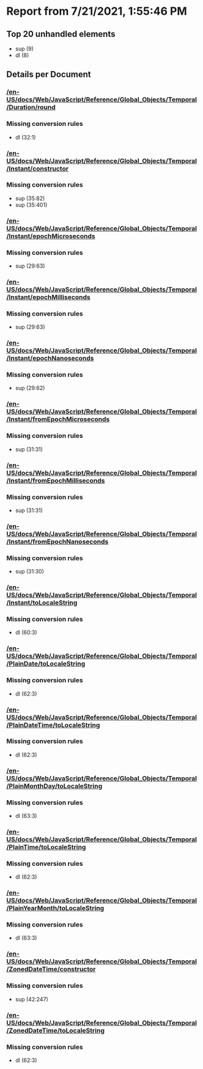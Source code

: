# Report from 7/21/2021, 1:55:46 PM
## Top 20 unhandled elements
- sup (9)
- dl (8)
## Details per Document
### [/en-US/docs/Web/JavaScript/Reference/Global_Objects/Temporal/Duration/round](https://developer.mozilla.org/en-US/docs/Web/JavaScript/Reference/Global_Objects/Temporal/Duration/round)
### Missing conversion rules
- dl (32:1)
### [/en-US/docs/Web/JavaScript/Reference/Global_Objects/Temporal/Instant/constructor](https://developer.mozilla.org/en-US/docs/Web/JavaScript/Reference/Global_Objects/Temporal/Instant/constructor)
### Missing conversion rules
- sup (35:82)
- sup (35:401)
### [/en-US/docs/Web/JavaScript/Reference/Global_Objects/Temporal/Instant/epochMicroseconds](https://developer.mozilla.org/en-US/docs/Web/JavaScript/Reference/Global_Objects/Temporal/Instant/epochMicroseconds)
### Missing conversion rules
- sup (29:63)
### [/en-US/docs/Web/JavaScript/Reference/Global_Objects/Temporal/Instant/epochMilliseconds](https://developer.mozilla.org/en-US/docs/Web/JavaScript/Reference/Global_Objects/Temporal/Instant/epochMilliseconds)
### Missing conversion rules
- sup (29:63)
### [/en-US/docs/Web/JavaScript/Reference/Global_Objects/Temporal/Instant/epochNanoseconds](https://developer.mozilla.org/en-US/docs/Web/JavaScript/Reference/Global_Objects/Temporal/Instant/epochNanoseconds)
### Missing conversion rules
- sup (29:62)
### [/en-US/docs/Web/JavaScript/Reference/Global_Objects/Temporal/Instant/fromEpochMicroseconds](https://developer.mozilla.org/en-US/docs/Web/JavaScript/Reference/Global_Objects/Temporal/Instant/fromEpochMicroseconds)
### Missing conversion rules
- sup (31:31)
### [/en-US/docs/Web/JavaScript/Reference/Global_Objects/Temporal/Instant/fromEpochMilliseconds](https://developer.mozilla.org/en-US/docs/Web/JavaScript/Reference/Global_Objects/Temporal/Instant/fromEpochMilliseconds)
### Missing conversion rules
- sup (31:31)
### [/en-US/docs/Web/JavaScript/Reference/Global_Objects/Temporal/Instant/fromEpochNanoseconds](https://developer.mozilla.org/en-US/docs/Web/JavaScript/Reference/Global_Objects/Temporal/Instant/fromEpochNanoseconds)
### Missing conversion rules
- sup (31:30)
### [/en-US/docs/Web/JavaScript/Reference/Global_Objects/Temporal/Instant/toLocaleString](https://developer.mozilla.org/en-US/docs/Web/JavaScript/Reference/Global_Objects/Temporal/Instant/toLocaleString)
### Missing conversion rules
- dl (60:3)
### [/en-US/docs/Web/JavaScript/Reference/Global_Objects/Temporal/PlainDate/toLocaleString](https://developer.mozilla.org/en-US/docs/Web/JavaScript/Reference/Global_Objects/Temporal/PlainDate/toLocaleString)
### Missing conversion rules
- dl (62:3)
### [/en-US/docs/Web/JavaScript/Reference/Global_Objects/Temporal/PlainDateTime/toLocaleString](https://developer.mozilla.org/en-US/docs/Web/JavaScript/Reference/Global_Objects/Temporal/PlainDateTime/toLocaleString)
### Missing conversion rules
- dl (62:3)
### [/en-US/docs/Web/JavaScript/Reference/Global_Objects/Temporal/PlainMonthDay/toLocaleString](https://developer.mozilla.org/en-US/docs/Web/JavaScript/Reference/Global_Objects/Temporal/PlainMonthDay/toLocaleString)
### Missing conversion rules
- dl (63:3)
### [/en-US/docs/Web/JavaScript/Reference/Global_Objects/Temporal/PlainTime/toLocaleString](https://developer.mozilla.org/en-US/docs/Web/JavaScript/Reference/Global_Objects/Temporal/PlainTime/toLocaleString)
### Missing conversion rules
- dl (62:3)
### [/en-US/docs/Web/JavaScript/Reference/Global_Objects/Temporal/PlainYearMonth/toLocaleString](https://developer.mozilla.org/en-US/docs/Web/JavaScript/Reference/Global_Objects/Temporal/PlainYearMonth/toLocaleString)
### Missing conversion rules
- dl (63:3)
### [/en-US/docs/Web/JavaScript/Reference/Global_Objects/Temporal/ZonedDateTime/constructor](https://developer.mozilla.org/en-US/docs/Web/JavaScript/Reference/Global_Objects/Temporal/ZonedDateTime/constructor)
### Missing conversion rules
- sup (42:247)
### [/en-US/docs/Web/JavaScript/Reference/Global_Objects/Temporal/ZonedDateTime/toLocaleString](https://developer.mozilla.org/en-US/docs/Web/JavaScript/Reference/Global_Objects/Temporal/ZonedDateTime/toLocaleString)
### Missing conversion rules
- dl (62:3)